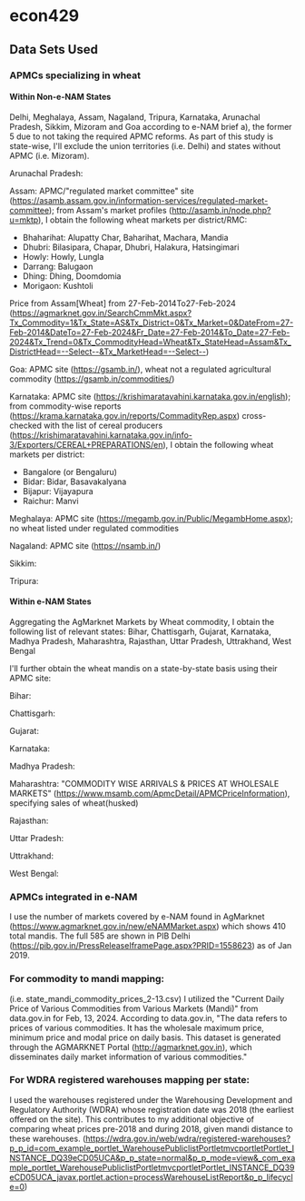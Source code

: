 # econ429

## Data Sets Used

### APMCs specializing in wheat
#### Within Non-e-NAM States
Delhi, Meghalaya, Assam, Nagaland, Tripura, Karnataka, Arunachal Pradesh, Sikkim, Mizoram and Goa according to e-NAM brief a), the former 5 due to not taking the required APMC reforms. As part of this study is state-wise, I'll exclude the union territories (i.e. Delhi) and states without APMC (i.e. Mizoram).

Arunachal Pradesh:

Assam: APMC/"regulated market committee" site (https://asamb.assam.gov.in/information-services/regulated-market-committee); from Assam's market profiles (http://asamb.in/node.php?u=mktp), I obtain the following wheat markets per district/RMC:

- Bhaharihat: Alupatty Char, Baharihat, Machara, Mandia
- Dhubri: Bilasipara, Chapar, Dhubri, Halakura, Hatsingimari
- Howly: Howly, Lungla
- Darrang: Balugaon
- Dhing: Dhing, Doomdomia
- Morigaon: Kushtoli
  
Price from Assam[Wheat] from 27-Feb-2014To27-Feb-2024 (https://agmarknet.gov.in/SearchCmmMkt.aspx?Tx_Commodity=1&Tx_State=AS&Tx_District=0&Tx_Market=0&DateFrom=27-Feb-2014&DateTo=27-Feb-2024&Fr_Date=27-Feb-2014&To_Date=27-Feb-2024&Tx_Trend=0&Tx_CommodityHead=Wheat&Tx_StateHead=Assam&Tx_DistrictHead=--Select--&Tx_MarketHead=--Select--)

Goa: APMC site (https://gsamb.in/), wheat not a regulated agricultural commodity (https://gsamb.in/commodities/) 

Karnataka: APMC site (https://krishimaratavahini.karnataka.gov.in/english); from commodity-wise reports (https://krama.karnataka.gov.in/reports/CommadityRep.aspx) cross-checked with the list of cereal producers (https://krishimaratavahini.karnataka.gov.in/info-3/Exporters/CEREAL+PREPARATIONS/en), I obtain the following wheat markets per district:
- Bangalore (or Bengaluru)
- Bidar: Bidar, Basavakalyana
- Bijapur: Vijayapura
- Raichur: Manvi

Meghalaya: APMC site (https://megamb.gov.in/Public/MegambHome.aspx); no wheat listed under regulated commodities

Nagaland: APMC site (https://nsamb.in/)

Sikkim:

Tripura:


#### Within e-NAM States
Aggregating the AgMarknet Markets by Wheat commodity, I obtain the following list of relevant states: Bihar, Chattisgarh, Gujarat, Karnataka, Madhya Pradesh, Maharashtra, Rajasthan, Uttar Pradesh, Uttrakhand, West Bengal

I'll further obtain the wheat mandis on a state-by-state basis using their APMC site:

Bihar:

Chattisgarh:

Gujarat:

Karnataka:

Madhya Pradesh:

Maharashtra: "COMMODITY WISE ARRIVALS & PRICES AT WHOLESALE MARKETS" (https://www.msamb.com/ApmcDetail/APMCPriceInformation), specifying sales of wheat(husked)

Rajasthan:

Uttar Pradesh:

Uttrakhand:

West Bengal:


### APMCs integrated in e-NAM
I use the number of markets covered by e-NAM found in AgMarknet (https://www.agmarknet.gov.in/new/eNAMMarket.aspx) which shows 410 total mandis. The full 585 are shown in PIB Delhi (https://pib.gov.in/PressReleaseIframePage.aspx?PRID=1558623) as of Jan 2019.

### For commodity to mandi mapping: 
(i.e. state_mandi_commodity_prices_2-13.csv) I utilized the "Current Daily Price of Various Commodities from Various Markets (Mandi)" from data.gov.in for Feb, 13, 2024. According to data.gov.in, "The data refers to prices of various commodities. It has the wholesale maximum price, minimum price and modal price on daily basis. This dataset is generated through the AGMARKNET Portal (http://agmarknet.gov.in), which disseminates daily market information of various commodities."

### For WDRA registered warehouses mapping per state:
I used the warehouses registered under the Warehousing Development and Regulatory Authority (WDRA) whose registration date was 2018 (the earliest offered on the site). This contributes to my additional objective of comparing wheat prices pre-2018 and during 2018, given mandi distance to these warehouses.
(https://wdra.gov.in/web/wdra/registered-warehouses?p_p_id=com_example_portlet_WarehousePubliclistPortletmvcportletPortlet_INSTANCE_DQ39eCD05UCA&p_p_state=normal&p_p_mode=view&_com_example_portlet_WarehousePubliclistPortletmvcportletPortlet_INSTANCE_DQ39eCD05UCA_javax.portlet.action=processWarehouseListReport&p_p_lifecycle=0)
